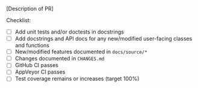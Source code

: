 [Description of PR]

Checklist:

* [ ] Add unit tests and/or doctests in docstrings
* [ ] Add docstrings and API docs for any new/modified user-facing classes and functions
* [ ] New/modified features documented in `docs/source/*`
* [ ] Changes documented in `CHANGES.md`
* [ ] GitHub CI passes
* [ ] AppVeyor CI passes
* [ ] Test coverage remains or increases (target 100%)
